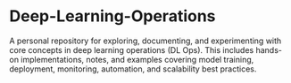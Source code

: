 # Deep-Learning-Operations
A personal repository for exploring, documenting, and experimenting with core concepts in deep learning operations (DL Ops). This includes hands-on implementations, notes, and examples covering model training, deployment, monitoring, automation, and scalability best practices.
